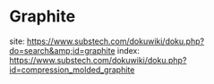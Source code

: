 # Graphite
site: https://www.substech.com/dokuwiki/doku.php?do=search&amp;id=graphite index: https://www.substech.com/dokuwiki/doku.php?id=compression_molded_graphite
